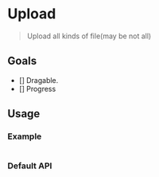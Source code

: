 # Upload

> Upload all kinds of file(may be not all)

## Goals

 * [] Dragable.
 * [] Progress

## Usage

### Example

```html
```
### Default API
